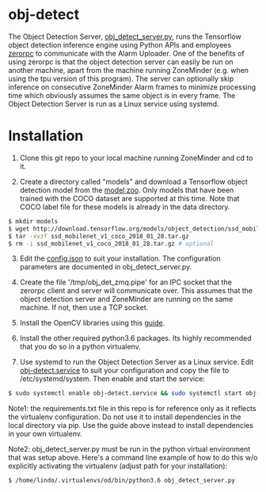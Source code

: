 # obj-detect
The Object Detection Server, [obj_detect_server.py](https://github.com/goruck/smart-zoneminder/blob/master/obj-detect/obj_detect_server.py), runs the Tensorflow object detection inference engine using Python APIs and employees [zerorpc](http://www.zerorpc.io/) to communicate with the Alarm Uploader. One of the benefits of using zerorpc is that the object detection server can easily be run on another machine, apart from the machine running ZoneMinder (e.g. when using the tpu version of this program). The server can optionally skip inference on consecutive ZoneMinder Alarm frames to minimize processing time which obviously assumes the same object is in every frame. The Object Detection Server is run as a Linux service using systemd.

# Installation
1. Clone this git repo to your local machine running ZoneMinder and cd to it.

2. Create a directory called "models" and download a Tensorflow object detection model from the [model zoo](https://github.com/tensorflow/models/blob/master/research/object_detection/g3doc/detection_model_zoo.md). Only models that have been trained with the COCO dataset are supported at this time. Note that COCO label file for these models is already in the data directory.
```bash
$ mkdir models
$ wget http://download.tensorflow.org/models/object_detection/ssd_mobilenet_v1_coco_2018_01_28.tar.gz # example download of ssd_mobilenet_v1
$ tar -xvzf ssd_mobilenet_v1_coco_2018_01_28.tar.gz
$ rm -i ssd_mobilenet_v1_coco_2018_01_28.tar.gz # optional
```

3. Edit the [config.json](https://github.com/goruck/smart-zoneminder/blob/master/obj-detect/config.json) to suit your installation. The configuration parameters are documented in obj_detect_server.py.

4. Create the file '/tmp/obj_det_zmq.pipe' for an IPC socket that the zerorpc client and server will communicate over. This assumes that the object detection server and ZoneMinder are running on the same machine. If not, then use a TCP socket.

5. Install the OpenCV libraries using this [guide](https://www.pyimagesearch.com/2018/06/18/face-recognition-with-opencv-python-and-deep-learning/).

6. Install the other required python3.6 packages. Its highly recommended that you do so in a python virtualenv.

7. Use systemd to run the Object Detection Server as a Linux service. Edit [obj-detect.service](./obj-detect.service) to suit your configuration and copy the file to /etc/systemd/system. Then enable and start the service:
```bash
$ sudo systemctl enable obj-detect.service && sudo systemctl start obj-detect.service
```

Note1: the requirements.txt file in this repo is for reference only as it reflects the virtualenv configuration. Do not use it to install dependencies in the local directory via pip. Use the guide above instead to install dependencies in your own virtualenv. 

Note2: obj_detect_server.py must be run in the python virtual environment that was setup above. Here's a command line example of how to do this w/o explicitly activating the virtualenv (adjust path for your installation):
```bash
$ /home/lindo/.virtualenvs/od/bin/python3.6 obj_detect_server.py
```
